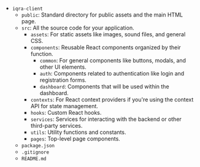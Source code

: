 - `iqra-client`
  - `public`: Standard directory for public assets and the main HTML page.
  - `src`: All the source code for your application.
    - `assets`: For static assets like images, sound files, and general CSS.
    - `components`: Reusable React components organized by their function.
      - `common`: For general components like buttons, modals, and other UI elements.
      - `auth`: Components related to authentication like login and registration forms.
      - `dashboard`: Components that will be used within the dashboard.
    - `contexts`: For React context providers if you're using the context API for state management.
    - `hooks`: Custom React hooks.
    - `services`: Services for interacting with the backend or other third-party services.
    - `utils`: Utility functions and constants.
    - `pages`: Top-level page components.
  - `package.json`
  - `.gitignore`
  - `README.md`
